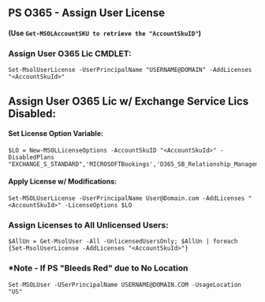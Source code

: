 ## PS O365 - Assign User License

#### (Use ``` Get-MSOLAccountSKU to retrieve the "AccountSkuID" ```)

### Assign User O365 Lic CMDLET:
```
Set-MsolUserLicense -UserPrincipalName "USERNAME@DOMAIN" -AddLicenses "<AccountSkuId>"
```

## Assign User O365 Lic w/ Exchange Service Lics Disabled:

#### Set License Option Variable:
```
$LO = New-MSOLLicenseOptions -AccountSkuID "<AccountSkuId>" -DisabledPlans "EXCHANGE_S_STANDARD",'MICROSOFTBookings','O365_SB_Relationship_Management'
```
#### Apply License w/ Modifications:
```
Set-MSOLUserLicense -UserPrincipalName User@Domain.com -AddLicenses "<AccountSkuId>" -LicenseOptions $LO
```

### Assign Licenses to All Unlicensed Users:
```
$AllUn = Get-MsolUser -All -UnlicensedUsersOnly; $AllUn | foreach {Set-MsolUserLicense -AddLicenses "<AccountSkuId>"}
```


### *Note - If PS "Bleeds Red" due to No Location 
```
Set-MSOLUser -USerPrincipalName USERNAME@DOMAIN.COM -UsageLocation "US"
```